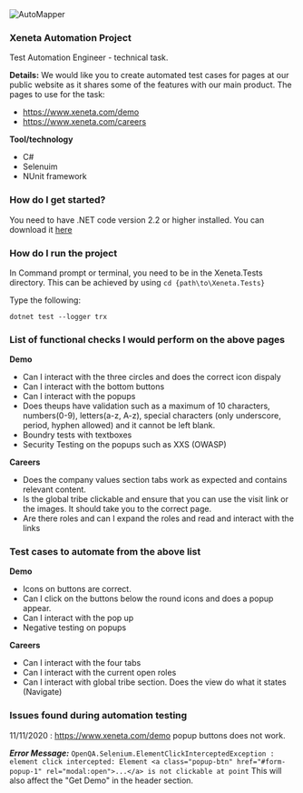 <img src="https://www.xeneta.com/hubfs/Xeneta%20Logo%202017/xeneta_logo_dark.png" alt="AutoMapper">

### Xeneta Automation Project

Test Automation Engineer - technical task.

**Details:**
We would like you to create automated test cases for pages at our public website as it shares some of the features with our main product. 
The pages to use for the task:
* https://www.xeneta.com/demo
* https://www.xeneta.com/careers

**Tool/technology**

* C#
* Selenuim
* NUnit framework

### How do I get started?

You need to have .NET code version 2.2 or higher installed. You can download it [here](https://dotnet.microsoft.com/download)


### How do I run the project

In Command prompt or terminal, you need to be in the Xeneta.Tests directory.
This can be achieved by using  ```cd {path\to\Xeneta.Tests}```

Type the following: 
```
dotnet test --logger trx
```

### List of functional checks I would perform on the above pages

**Demo**
* Can I interact with the three circles and does the correct icon dispaly
* Can I interact with the bottom buttons
* Can I interact with the popups
* Does theups have validation such as a maximum of 10 characters, numbers(0-9), letters(a-z, A-z), special characters (only underscore, period, hyphen allowed) and it cannot be left blank.
* Boundry tests with textboxes
* Security Testing on the popups such as XXS (OWASP)

**Careers**
* Does the company values section tabs work as expected and contains relevant content.
* Is the global tribe clickable and ensure that you can use the visit link or the images. It should take you to the correct page.
* Are there roles and can I expand the roles and read and interact with the links

### Test cases to automate from the above list
**Demo**
- Icons on buttons are correct. 
- Can I click on the buttons below the round icons and does a popup appear.
- Can I interact with the pop up
- Negative testing on popups

**Careers**
- Can I interact with the four tabs 
- Can I interact with the current open roles
- Can I interact with global tribe section. Does the view do what it states (Navigate)

### Issues found during automation testing
11/11/2020 : https://www.xeneta.com/demo popup buttons does not work.

***Error Message:*** ``` OpenQA.Selenium.ElementClickInterceptedException : element click intercepted: Element <a class="popup-btn" href="#form-popup-1" rel="modal:open">...</a> is not clickable at point ``` This will also affect the "Get Demo" in the header section.
